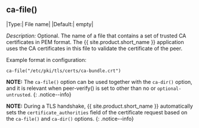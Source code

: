## ca-file()

|Type:|   File name|
|Default:|           empty|

*Description:* Optional. The name of a file that contains a set of
trusted CA certificates in PEM format. The {{ site.product.short_name }} application
uses the CA certificates in this file to validate the certificate of the
peer.

Example format in configuration:

```config
ca-file("/etc/pki/tls/certs/ca-bundle.crt")
```

**NOTE:** The `ca-file()` option can be used together with the `ca-dir()`
option, and it is relevant when peer-verify() is set to other than no or
`optional-untrusted`.
{: .notice--info}

**NOTE:** During a TLS handshake, {{ site.product.short_name }} automatically sets the
`certificate_authorities` field of the certificate request based on the `ca-file()`
and `ca-dir()` options.
{: .notice--info}